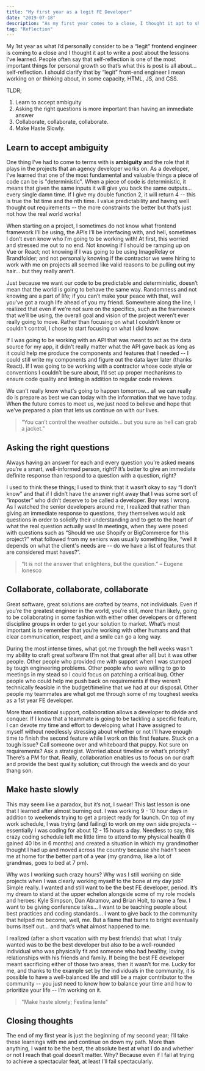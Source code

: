 ```yaml
---
title: "My first year as a legit FE Developer"
date: "2019-07-18"
description: "As my first year comes to a close, I thought it apt to share what I thought were the most important things that I learned"
tag: "Reflection"
---
```


My 1st year as what I’d personally consider to be a “legit” frontend engineer is coming to a close and I thought it apt to write a post about the lessons I’ve learned. People often say that self-reflection is one of the most important things for personal growth so that’s what this is post is all about… self-reflection. I should clarify that by “legit” front-end engineer I mean working on or thinking about, in some capacity, HTML, JS, and CSS.  

TLDR;  

  1. Learn to accept ambiguity
  2. Asking the right questions is more important than having an immediate answer
  3. Collaborate, collaborate, collaborate.
  4. Make Haste Slowly.

## Learn to accept ambiguity

One thing I’ve had to come to terms with is **ambiguity** and the role that it plays in the projects that an agency developer works on. As a developer, I’ve learned that one of the most fundamental and valuable things a piece of code can be is "deterministic". When a piece of code is deterministic, it means that given the same inputs it will give you back the same outputs… every single damn time. If I give my double function 2, it will return 4 -- this is true the 1st time and the nth time. I value predictability and having well thought out requirements -- the more constraints the better but that’s just not how the real world works!  

When starting on a project, I sometimes do not know what frontend framework I’ll be using, the APIs I’ll be interfacing with, and hell, sometimes I don’t even know who I’m going to be working with! At first, this worried and stressed me out to no end. Not knowing if I should be ramping up on Vue or React; not knowing if I was going to be using ImageRelay or Brandfolder; and not personally knowing if the contractor we were hiring to work with me on projects all seemed like valid reasons to be pulling out my hair… but they really aren’t. 

Just because we want our code to be predictable and deterministic, doesn’t mean that the world is going to behave the same way. Randomness and not knowing are a part of life;  if you can’t make your peace with that, well you’ve got a rough life ahead of you my friend. Somewhere along the line, I realized that even if we’re not sure on the specifics, such as the framework that we’ll be using, the overall goal and vision of the project weren’t ever really going to move. Rather than focusing on what I couldn’t know or couldn’t control, I chose to start focusing on what I did know.

If I was going to be working with an API that was meant to act as the data source for my app, it didn’t really matter what the API gave back as long as it could help me produce the components and features that I needed -- I could still write my components and figure out the data layer later (thanks React). If I was going to be working with a contractor whose code style or conventions I couldn’t be sure about, I’d set up proper mechanisms to ensure code quality and linting in addition to regular code reviews. 

We can’t really know what's going to happen tomorrow… all we can really do is prepare as best we can today with the information that we have today. When the future comes to meet us, we just need to believe and hope that we’ve prepared a plan that lets us continue on with our lives.

> “You can’t control the weather outside… but you sure as hell can grab a jacket.”

## Asking the right questions

Always having an answer for each and every question you’re asked means you’re a smart, well-informed person, right? It’s better to give an immediate definite response than respond to a question with a question, right?

I used to think these things; I used to think that it wasn’t okay to say “I don’t know” and that if I didn’t have the answer right away that I was some sort of “imposter” who didn’t deserve to be called a developer. Boy was I wrong. As I watched the senior developers around me, I realized that rather than giving an immediate response to questions, they themselves would ask questions in order to solidify their understanding and to get to the heart of what the real question actually was! In meetings, when they were posed with questions such as “Should we use Shopify or BigCommerce for this project?” what followed from my seniors was usually something like, “well it depends on what the client's needs are -- do we have a list of features that are considered must haves?”.

> “It is not the answer that enlightens, but the question.” – Eugene Ionesco

## Collaborate, collaborate, collaborate

Great software, great solutions are crafted by teams, not individuals. Even if you’re the greatest engineer in the world, you’re still, more than likely, going to be collaborating in some fashion with either other developers or different discipline groups in order to get your solution to market. What’s most important is to remember that you’re working with other humans and that clear communication, respect, and a smile can go a long way.

During the most intense times, what got me through the hell weeks wasn’t my ability to craft great software (I’m not that great after all) but it was other people. Other people who provided me with support when I was stumped by tough engineering problems. Other people who were willing to go to meetings in my stead so I could focus on patching a critical bug. Other people who could help me push back on requirements if they weren’t technically feasible in the budget/timeline that we had at our disposal. Other people  my teammates are what got me through some of my toughest weeks as a 1st year FE developer.

More than emotional support, collaboration allows a developer to divide and conquer. If I know that a teammate is going to be tackling a specific feature, I can devote my time and effort to developing what I have assigned to myself without needlessly stressing about whether or not I’ll have enough time to finish the second feature while I work on this first feature. Stuck on a tough issue? Call someone over and whiteboard that puppy. Not sure on requirements? Ask a strategist. Worried about timeline or what’s priority? There’s a PM for that. Really, collaboration enables us to focus on our craft and provide the best quality solution; cut through the weeds and do your thang son.

## Make haste slowly

This may seem like a paradox, but it’s not, I swear! This last lesson is one that I learned after almost burning out. I was working 9 - 10 hour days in addition to weekends trying to get a project ready for launch. On top of my work schedule, I was trying (and failing) to work on my own side projects -- essentially I was coding for about 12 - 15 hours a day. Needless to say, this crazy coding schedule left me little time to attend to my physical health (I gained 40 lbs in 6 months) and created a situation in which my grandmother thought I had up and moved across the country because she hadn’t seen me at home for the better part of a year (my grandma, like a lot of grandmas, goes to bed at 7 pm). 

Why was I working such crazy hours? Why was I still working on side projects when I was clearly working myself to the bone at my day job? Simple really. I wanted and still want to be the best FE developer, period. It’s my dream to stand at the upper echelon alongside some of my role models and heroes: Kyle Simpson, Dan Abramov, and Brian Holt, to name a few. I want to be giving conference talks… I want to be teaching people about best practices and coding standards… I want to give back to the community that helped me become, well, me. But a flame that burns to bright eventually burns itself out… and that’s what almost happened to me. 

I realized (after a short vacation with my best friends) that what I truly wanted was to be the best developer but also to be a well-rounded individual who was physically fit and someone who had healthy, loving relationships with his friends and family. If being the best FE developer meant sacrificing either of those two areas, then it wasn’t for me. Lucky for me, and thanks to the example set by the individuals in the community, it is possible to have a well-balanced life and still be a major contributor to the community -- you just need to know how to balance your time and how to prioritize your life -- I’m working on it. 

> "Make haste slowly; Festina lente"

## Closing thoughts

The end of my first year is just the beginning of my second year; I’ll take these learnings with me and continue on down my path. More than anything, I want to be the best, the absolute best at what I do and whether or not I reach that goal doesn’t matter. Why? Because even if I fail at trying to achieve a spectacular feat, at least I’ll fail spectacularly.
